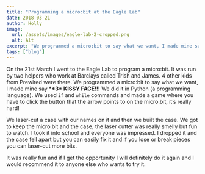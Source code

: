 ```yaml
---
title: "Programming a micro:bit at the Eagle Lab"
date: 2018-03-21
author: Holly
image:
  url: /assets/images/eagle-lab-2-cropped.png
  alt: Alt
excerpt: "We programmed a micro:bit to say what we want, I made mine say ***3* KISSY FACE!!!**"
tags: ["blog"]
---
```


On the 21st March I went to the Eagle Lab to program a micro:bit. It was run by two helpers who work at Barclays called Trish and James. 4 other kids from Prewired were there. We programmed a micro:bit to say what we want, I made mine say ***\*3\* KISSY FACE!!!** We did it in Python (a programming language). We used `if` and `while` commands and made a game where you have to click the button that the arrow points to on the micro:bit, it’s really hard!

We laser-cut a case with our names on it and then we built the case. We got to keep the micro:bit and the case, the laser cutter was really smelly but fun to watch. I took it into school and everyone was impressed. I dropped it and the case fell apart but you can easily fix it and if you lose or break pieces you can laser-cut more bits.

It was really fun and if I get the opportunity I will definitely do it again and I would recommend it to anyone else who wants to try it. 
